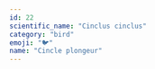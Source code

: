 ```yaml
---
id: 22
scientific_name: "Cinclus cinclus"
category: "bird"
emoji: "🐦"
name: "Cincle plongeur"
---
```

